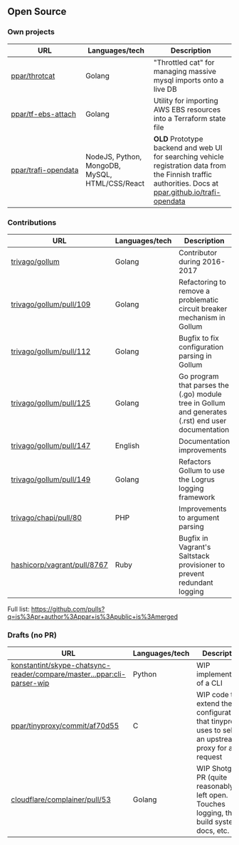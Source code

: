 ## Open Source

### Own projects			
| URL                                                                       | Languages/tech | Description |
| ------------------------------------------------------------------------- | -------------- | ----------- |
| <nobr>[ppar/throtcat](https://github.com/ppar/throtcat)</nobr>                         | Golang         | "Throttled cat" for managing massive mysql imports onto a live DB |
| <nobr>[ppar/tf-ebs-attach](https://github.com/ppar/tf-ebs-attach)</nobr>               | Golang         | Utility for importing AWS EBS resources into  a Terraform state file |
| <nobr>[ppar/trafi-opendata](https://github.com/ppar/trafi-opendata/)</nobr>           | NodeJS, Python, MongoDB, MySQL, HTML/CSS/React | **OLD** Prototype backend and web UI for searching vehicle registration data from the Finnish traffic authorities. Docs at [ppar.github.io/trafi-opendata](https://ppar.github.io/trafi-opendata/) |

### Contributions
| URL                                                                       | Languages/tech | Description | 
| ------------------------------------------------------------------------- | -------------- | ----------- |
| [trivago/gollum](https://github.com/trivago/gollum)                       | Golang         | Contributor during 2016-2017 |
| [trivago/gollum/pull/109](https://github.com/trivago/gollum/pull/109)     | Golang         | Refactoring to remove a problematic circuit breaker mechanism in Gollum                 | 
| [trivago/gollum/pull/112](https://github.com/trivago/gollum/pull/112)     | Golang         | Bugfix to fix configuration parsing in Gollum                                          | 
| [trivago/gollum/pull/125](https://github.com/trivago/gollum/pull/125)     | Golang         | Go program that parses the (.go) module tree in Gollum and generates (.rst) end user documentation |   
| [trivago/gollum/pull/147](https://github.com/trivago/gollum/pull/147)     | English	     | Documentation improvements                                                   | 
| [trivago/gollum/pull/149](https://github.com/trivago/gollum/pull/149)     | Golang         | Refactors Gollum to use the Logrus logging framework                                    | 
| [trivago/chapi/pull/80](https://github.com/trivago/chapi/pull/80)         | PHP            | Improvements to argument parsing                                                        | 
| [hashicorp/vagrant/pull/8767](https://github.com/hashicorp/vagrant/pull/8767) | Ruby       | Bugfix in Vagrant's Saltstack provisioner to prevent redundant logging  | 
			
Full list: https://github.com/pulls?q=is%3Apr+author%3Appar+is%3Apublic+is%3Amerged

			
### Drafts (no PR)			
| URL                                                                       | Languages/tech | Description | 
| ------------------------------------------------------------------------- | -------------- | ----------- |
| [konstantint/skype-chatsync-reader/compare/master...ppar:cli-parser-wip](https://github.com/konstantint/skype-chatsync-reader/compare/master...ppar:cli-parser-wip?diff=split&expand=1) | Python | WIP implementation of a CLI       | 
| [ppar/tinyproxy/commit/af70d55](https://github.com/ppar/tinyproxy/commit/af70d55e3b8d69ace9e8774cba0c5a4759c92877) | C | WIP code to extend the configuration that tinyproxy uses to select an upstream proxy for a request |
| [cloudflare/complainer/pull/53](https://github.com/cloudflare/complainer/pull/53) | Golang      | WIP Shotgun PR (quite reasonably) left open. Touches logging, the build system, docs, etc.     | 
